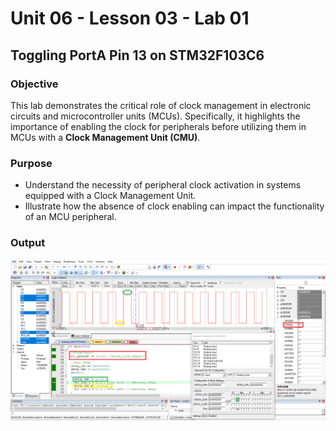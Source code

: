 # Unit 06 - Lesson 03 - Lab 01  
## **Toggling PortA Pin 13 on STM32F103C6**  

### **Objective**  
This lab demonstrates the critical role of clock management in electronic circuits and microcontroller units (MCUs). Specifically, it highlights the importance of enabling the clock for peripherals before utilizing them in MCUs with a **Clock Management Unit (CMU)**.  

### **Purpose**  
- Understand the necessity of peripheral clock activation in systems equipped with a Clock Management Unit.  
- Illustrate how the absence of clock enabling can impact the functionality of an MCU peripheral.  

### **Output**  
![alt text](Figures/Out.png)
